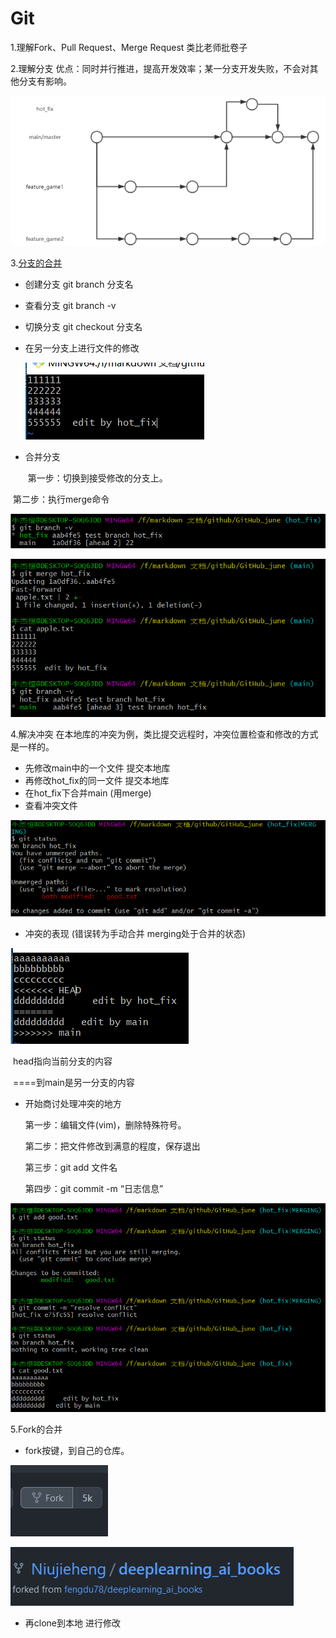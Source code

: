 # Git

1.理解Fork、Pull Request、Merge Request    类比老师批卷子

2.理解分支 优点：同时并行推进，提高开发效率；某一分支开发失败，不会对其他分支有影响。

![image-20210622103014731](./typora-user-images/image-20210622103014731.png)

3.[分支的合并](https://git-scm.com/book/zh/v2/Git-%E5%88%86%E6%94%AF-%E5%88%86%E6%94%AF%E7%9A%84%E6%96%B0%E5%BB%BA%E4%B8%8E%E5%90%88%E5%B9%B6)

- 创建分支 git branch 分支名

- 查看分支 git branch -v

- 切换分支 git checkout 分支名

- 在另一分支上进行文件的修改

  ![image-20210622103925334](./typora-user-images/image-20210622103925334.png)

- 合并分支    

  ​     第一步：切换到接受修改的分支上。

​			第二步：执行merge命令

![image-20210622120440387](./typora-user-images/image-20210622120440387.png)

![image-20210622120702970](./typora-user-images/image-20210622120702970.png)

4.解决冲突 在本地库的冲突为例，类比提交远程时，冲突位置检查和修改的方式是一样的。

- 先修改main中的一个文件 提交本地库
- 再修改hot_fix的同一文件 提交本地库
- 在hot_fix下合并main (用merge)
- 查看冲突文件

![image-20210622121414255](./typora-user-images/image-20210622121414255.png)

- 冲突的表现 (错误转为手动合并 merging处于合并的状态)

![image-20210622105554274](./typora-user-images/image-20210622105554274.png)

​		head指向当前分支的内容

​		====到main是另一分支的内容

- 开始商讨处理冲突的地方

  第一步：编辑文件(vim)，删除特殊符号。

  第二步：把文件修改到满意的程度，保存退出

  第三步：git add 文件名

  第四步：git commit -m “日志信息”

![image-20210622121544283](./typora-user-images/image-20210622121544283.png)

5.Fork的合并

- fork按键，到自己的仓库。

![image-20210622122603778](./typora-user-images/image-20210622122603778.png)

![image-20210622122628789](./typora-user-images/image-20210622122628789.png)

- 再clone到本地 进行修改